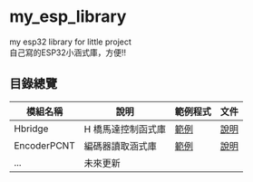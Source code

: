 # my_esp_library
my esp32 library for little project  
自己寫的ESP32小涵式庫，方便!!

## 目錄總覽

| 模組名稱         | 說明                       | 範例程式    | 文件                    |
|---------------  |--------------------------  |----------   |------                   |
| Hbridge         | H 橋馬達控制函式庫           | [範例](./Hbridge/examples/Hbridge_test/Hbridge_test.ino) | [說明](./Hbridge/README.md) |
| EncoderPCNT     | 編碼器讀取涵式庫             | [範例](./EncoderPCNT\examples\encoder_demo\encoder_demo.ino)| [說明](.\EncoderPCNT\README.md) |
| ...             | 未來更新     |          |      |
